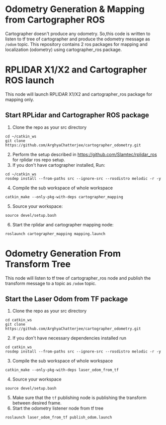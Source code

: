 # Odometry Generation & Mapping from Cartographer ROS
Cartographer doesn't produce any odometry. So,this code is written to listen to tf tree of cartographer and produce the odometry message as `/odom` topic. This repository contains 2 ros packages for mapping and localization (odometry) using cartographer_ros package.

# RPLIDAR X1/X2 and Cartographer ROS launch 

This node will launch RPLIDAR X1/X2 and cartographer_ros package for mapping only.

## Start RPLidar and Cartographer ROS package

1. Clone the repo as your src directory 
```
cd ~/catkin_ws
git clone https://github.com/ArghyaChatterjee/cartographer_odometry.git
```
2. Perform the setup described in https://github.com/Slamtec/rplidar_ros for rplidar ros repo setup.
3. If you don't have cartographer installed, Run:
```
cd ~/catkin_ws
rosdep install --from-paths src --ignore-src --rosdistro melodic -r -y
```
4. Compile the sub workspace of whole workspace 
```
catkin_make --only-pkg-with-deps cartographer_mapping
```
5. Source your workspace: 
```
source devel/setup.bash
```
6. Start the rplidar and cartographer mapping node: 
```
roslaunch cartographer_mapping mapping.launch
```

# Odometry Generation From Transform Tree

This node will listen to tf tree of cartographer_ros node and publish the transform message to a topic as `/odom` topic.

## Start the Laser Odom from TF package

1. Clone the repo as your src directory 
```
cd catkin_ws
git clone https://github.com/ArghyaChatterjee/cartographer_odometry.git
```
2. If you don't have necessary dependencies installed run 
```
cd catkin_ws
rosdep install --from-paths src --ignore-src --rosdistro melodic -r -y
```
3. Compile the sub workspace of whole workspace 
```
catkin_make --only-pkg-with-deps laser_odom_from_tf
```
4. Source your workspace 
```
source devel/setup.bash
```
5. Make sure that the `tf` publishing node is publishing the transform between desired frame. 
6. Start the odometry listener node from tf tree
```
roslaunch laser_odom_from_tf publish_odom.launch
```
